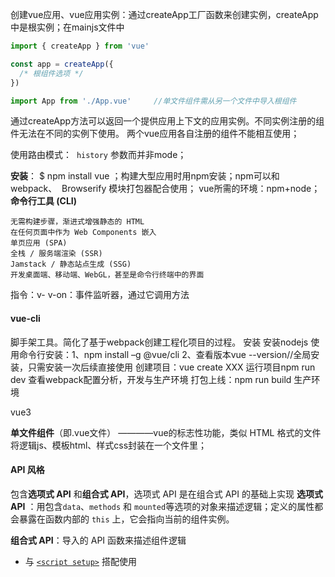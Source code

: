 创建vue应用、vue应用实例：通过createApp工厂函数来创建实例，createApp中是根实例；在mainjs文件中
```js
import { createApp } from 'vue'

const app = createApp({
  /* 根组件选项 */
})

import App from './App.vue'     //单文件组件需从另一个文件中导入根组件

```
通过createApp方法可以返回一个提供应用上下文的应用实例。不同实例注册的组件无法在不同的实例下使用。
	两个vue应用各自注册的组件不能相互使用；






使用路由模式：
	 `history` 参数而并非mode；







**安装**：
	$ npm install vue     ；构建大型应用时用npm安装；npm可以和webpack、  Browserify 模块打包器配合使用；
	vue所需的环境：npm+node；
**命令行工具 (CLI)**

	无需构建步骤，渐进式增强静态的 HTML
	在任何页面中作为 Web Components 嵌入
	单页应用 (SPA)
	全栈 / 服务端渲染 (SSR)
	Jamstack / 静态站点生成 (SSG)
	开发桌面端、移动端、WebGL，甚至是命令行终端中的界面


指令：v-
v-on：事件监听器，通过它调用方法


#### vue-cli
脚手架工具。简化了基于webpack创建工程化项目的过程。
安装
	安装nodejs
	使用命令行安装：1、npm install –g @vue/cli    2、查看版本vue --version//全局安装，只需安装一次后续直接使用
	创建项目：vue create  XXX
	运行项目npm run dev
	查看webpack配置分析，开发与生产环境
	打包上线：npm run build 生产环境
	

vue3

**单文件组件**（即.vue文件）  ————vue的标志性功能，类似 HTML 格式的文件
将逻辑js、模板html、样式css封装在一个文件里；

#### API 风格
包含**选项式 API** 和**组合式 API**，选项式 API 是在组合式 API 的基础上实现
**选项式 API** ：用包含`data`、`methods` 和 `mounted`等选项的对象来描述逻辑；定义的属性都会暴露在函数内部的 `this` 上，它会指向当前的组件实例。

**组合式 API**：导入的 API 函数来描述组件逻辑
- 与 [`<script setup>`](https://cn.vuejs.org/api/sfc-script-setup.html) 搭配使用





